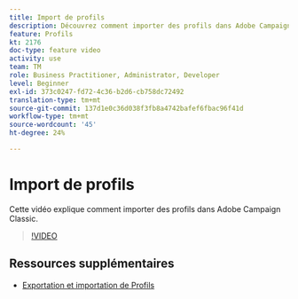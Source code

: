 ```yaml
---
title: Import de profils
description: Découvrez comment importer des profils dans Adobe Campaign Classic
feature: Profils
kt: 2176
doc-type: feature video
activity: use
team: TM
role: Business Practitioner, Administrator, Developer
level: Beginner
exl-id: 373c0247-fd72-4c36-b2d6-cb758dc72492
translation-type: tm+mt
source-git-commit: 137d1e0c36d038f3fb8a4742bafef6fbac96f41d
workflow-type: tm+mt
source-wordcount: '45'
ht-degree: 24%

---
```


# Import de profils

Cette vidéo explique comment importer des profils dans Adobe Campaign Classic.

>[!VIDEO](https://video.tv.adobe.com/v/25608?quality=12)

## Ressources supplémentaires

- [Exportation et importation de Profils](https://docs.adobe.com/content/help/en/campaign-classic/using/getting-started/profile-management/exporting-and-importing-profiles.html)
